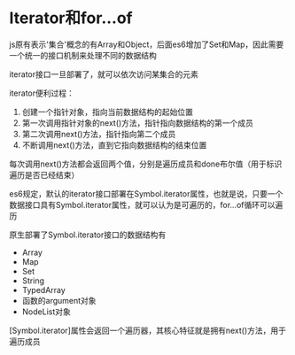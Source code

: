 # Iterator和for...of

js原有表示'集合'概念的有Array和Object，后面es6增加了Set和Map，因此需要一个统一的接口机制来处理不同的数据结构

iterator接口一旦部署了，就可以依次访问某集合的元素

iterator便利过程：

1. 创建一个指针对象，指向当前数据结构的起始位置
2. 第一次调用指针对象的next()方法，指针指向数据结构的第一个成员
3. 第二次调用next()方法，指针指向第二个成员
4. 不断调用next()方法，直到它指向数据结构的结束位置

每次调用next()方法都会返回两个值，分别是遍历成员和done布尔值（用于标识遍历是否已经结束）

es6规定，默认的iterator接口部署在Symbol.iterator属性，也就是说，只要一个数据接口具有Symbol.iterator属性，就可以认为是可遍历的，for...of循环可以遍历

原生部署了Symbol.iterator接口的数据结构有

* Array
* Map
* Set
* String
* TypedArray
* 函数的argument对象
* NodeList对象

[Symbol.iterator]属性会返回一个遍历器，其核心特征就是拥有next()方法，用于遍历成员

